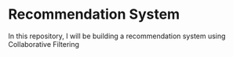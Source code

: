 # Recommendation System
In this repository, I will be building a recommendation system using Collaborative Filtering
